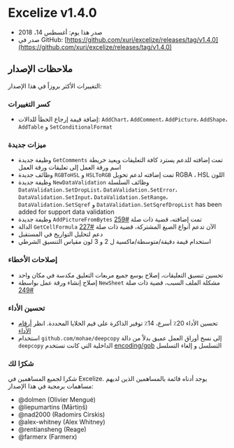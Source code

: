 # Excelize v1.4.0

* صدر هذا يوم: أغسطس 14، 2018
* صدر في GitHub: [https://github.com/xuri/excelize/releases/tag/v1.4.0](https://github.com/xuri/excelize/releases/tag/v1.4.0)

## ملاحظات الإصدار

التغييرات الأكثر بروزاً في هذا الإصدار:

### كسر التغييرات

* إضافة قيمة إرجاع الخطأ للدالات: `AddChart`، `AddComment`، `AddPicture`، `AddShape`، `AddTable` و `SetConditionalFormat`

### ميزات جديدة

* وظيفة جديدة `GetComments` تمت إضافته للدعم يسترد كافة التعليقات ويعيد خريطة اسم ورقة العمل إلى تعليقات ورقة العمل
* وظائف جديدة `RGBToHSL` و `HSLToRGB` تمت إضافته لدعم تحويل RGBA ، HSL اللون
* وظيفة جديدة `NewDataValidation` وظائف السلسلة `DataValidation.SetDropList`، `DataValidation.SetError`، `DataValidation.SetInput`، `DataValidation.SetRange`، `DataValidation.SetSqref` و `DataValidation.SetSqrefDropList` has been added for support data validation
* وظيفة جديدة `AddPictureFromBytes` تمت إضافته، قضية ذات صلة [#259](https://github.com/xuri/excelize/issues/259)
* الدالة `GetCellFormula` الآن تدعم أنواع الصيغ المشتركة، قضية ذات صلة [#227](https://github.com/xuri/excelize/issues/227)
* دعم لتحليل التواريخ في المستقبل
* استخدام قيمة دقيقة/متوسطة/ماكسية ل 2 و 3 لون مقياس التنسيق الشرطي

### إصلاحات الأخطاء

* تحسين تنسيق التعليقات، إصلاح يوسع جميع مربعات التعليق مكدسة في مكان واحد
* إصلاح إنشاء ورقة عمل بواسطة `NewSheet` مشكلة الملف السبب، قضية ذات صلة [#249](https://github.com/xuri/excelize/issues/249)

### تحسين الأداء

* تحسين الأداء 20٪ أسرع، 14٪ توفير الذاكرة على قيم الخلايا المحددة. انظر [أرقام الأداء](https://github.com/xuri/excelize/wiki#performance-figures)
* استخدام `github.com/mohae/deepcopy` إلى نسخ أوراق العمل عميق بدلاً من دالة `deepcopy` الداخلية التي كانت تستخدم [encoding/gob](https://go.dev/blog/gob) التسلسل و إلغاء التسلسل

### شكرًا لك

شكرا لجميع المساهمين في Excelize. يوجد أدناه قائمة بالمساهمين الذين لديهم مساهمات برمجية في هذا الإصدار:

* @dolmen (Olivier Mengué)
* @liepumartins (Mārtiņš)
* @nad2000 (Radomirs Cirskis)
* @alex-whitney (Alex Whitney)
* @rentiansheng (Reage)
* @farmerx (Farmerx)
